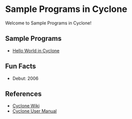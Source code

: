 # Sample Programs in Cyclone

Welcome to Sample Programs in Cyclone!

## Sample Programs

- [Hello World in Cyclone](https://github.com/shivamkchoudhary/sample-programs/blob/master/archive/c/cyclone/hello-world.cyclone)

## Fun Facts

- Debut: 2006

## References

- [Cyclone Wiki](https://www.wikiwand.com/en/Cyclone_(programming_language))
- [Cyclone User Manual](http://cyclone.thelanguage.org/wiki/User%20Manual/)
